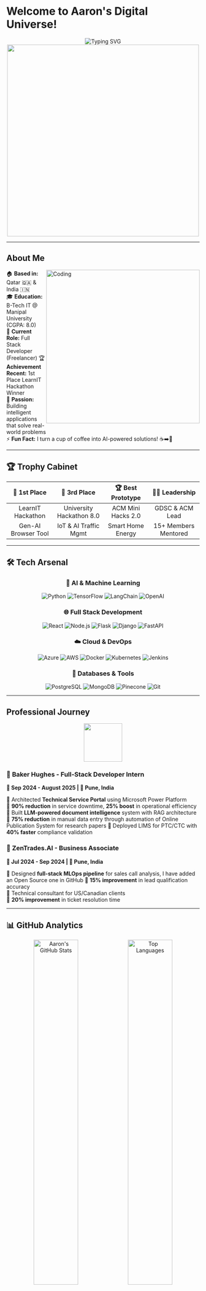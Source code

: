 # Welcome to Aaron's Digital Universe! 

<div align="center">
  <img src="https://readme-typing-svg.demolab.com?font=Fira+Code&size=30&duration=3000&pause=1000&color=00D4FF&background=FFFFFF00&center=true&vCenter=true&width=600&lines=Full+Stack+AI+Engineer+%F0%9F%A4%96;Technical+Consultant+%F0%9F%9A%80;LLM+%26+RAG+Specialist+%F0%9F%A7%A0;Software+Developer+%E2%98%81%EF%B8%8F;Innovation+Enthusiast+%F0%9F%92%A1" alt="Typing SVG" />
</div>

<div align="center">
  <img src="https://user-images.githubusercontent.com/74038190/225813708-98b745f2-7d22-48cf-9150-083f1b00d6c9.gif" width="500">
</div>

---

## About Me

<img align="right" alt="Coding" width="400" src="https://user-images.githubusercontent.com/74038190/229223263-cf2e4b07-2615-4f87-9c38-e37600f8381a.gif">

🏠 **Based in:** Qatar 🇶🇦 & India 🇮🇳  
🎓 **Education:** B-Tech IT @ Manipal University (CGPA: 8.0)  
💼 **Current Role:** Full Stack Developer (Freelancer)
🏆 **Achievement Recent:** 1st Place LearnIT Hackathon Winner  
🧠 **Passion:** Building intelligent applications that solve real-world problems  
⚡ **Fun Fact:** I turn a cup of coffee into AI-powered solutions! ☕➡️🤖

---

## 🏆 Trophy Cabinet

<div align="center">

| 🥇 **1st Place** | 🥉 **3rd Place** | 🏆 **Best Prototype** | 👨‍💼 **Leadership** |
|:---:|:---:|:---:|:---:|
| LearnIT Hackathon | University Hackathon 8.0 | ACM Mini Hacks 2.0 | GDSC & ACM Lead |
| Gen-AI Browser Tool | IoT & AI Traffic Mgmt | Smart Home Energy | 15+ Members Mentored |

</div>

---

## 🛠️ Tech Arsenal

<div align="center">

### 🤖 **AI & Machine Learning**
![Python](https://img.shields.io/badge/Python-3776AB?style=for-the-badge&logo=python&logoColor=white)
![TensorFlow](https://img.shields.io/badge/TensorFlow-FF6F00?style=for-the-badge&logo=tensorflow&logoColor=white)
![LangChain](https://img.shields.io/badge/LangChain-1C3C3C?style=for-the-badge&logo=langchain&logoColor=white)
![OpenAI](https://img.shields.io/badge/OpenAI-412991?style=for-the-badge&logo=openai&logoColor=white)

### 🌐 **Full Stack Development**
![React](https://img.shields.io/badge/React-20232A?style=for-the-badge&logo=react&logoColor=61DAFB)
![Node.js](https://img.shields.io/badge/Node.js-43853D?style=for-the-badge&logo=node.js&logoColor=white)
![Flask](https://img.shields.io/badge/Flask-000000?style=for-the-badge&logo=flask&logoColor=white)
![Django](https://img.shields.io/badge/Django-092E20?style=for-the-badge&logo=django&logoColor=white)
![FastAPI](https://img.shields.io/badge/FastAPI-005571?style=for-the-badge&logo=fastapi)

### ☁️ **Cloud & DevOps**
![Azure](https://img.shields.io/badge/Microsoft_Azure-0089D0?style=for-the-badge&logo=microsoft-azure&logoColor=white)
![AWS](https://img.shields.io/badge/Amazon_AWS-232F3E?style=for-the-badge&logo=amazon-aws&logoColor=white)
![Docker](https://img.shields.io/badge/Docker-2496ED?style=for-the-badge&logo=docker&logoColor=white)
![Kubernetes](https://img.shields.io/badge/Kubernetes-326ce5.svg?&style=for-the-badge&logo=kubernetes&logoColor=white)
![Jenkins](https://img.shields.io/badge/Jenkins-D24939?style=for-the-badge&logo=Jenkins&logoColor=white)

### 💾 **Databases & Tools**
![PostgreSQL](https://img.shields.io/badge/PostgreSQL-316192?style=for-the-badge&logo=postgresql&logoColor=white)
![MongoDB](https://img.shields.io/badge/MongoDB-4EA94B?style=for-the-badge&logo=mongodb&logoColor=white)
![Pinecone](https://img.shields.io/badge/Pinecone-000000?style=for-the-badge&logo=pinecone&logoColor=white)
![Git](https://img.shields.io/badge/Git-F05032?style=for-the-badge&logo=git&logoColor=white)

</div>

---

## Professional Journey

<div align="center">
  <img src="https://user-images.githubusercontent.com/74038190/212257454-16e3712e-945a-4ca2-b238-408ad0bf87e6.gif" width="100"><br>
</div>

### 🏢 **Baker Hughes** - Full-Stack Developer Intern
**📅 Sep 2024 - August 2025 | 📍 Pune, India**

🔹 Architected **Technical Service Portal** using Microsoft Power Platform  
🔹 **90% reduction** in service downtime, **25% boost** in operational efficiency  
🔹 Built **LLM-powered document intelligence** system with RAG architecture  
🔹 **75% reduction** in manual data entry through automation of Online Publication System for research papers 
🔹 Deployed LIMS for PTC/CTC with **40% faster** compliance validation

### 🤖 **ZenTrades.AI** - Business Associate  
**📅 Jul 2024 - Sep 2024 | 📍 Pune, India**

🔹 Designed **full-stack MLOps pipeline** for sales call analysis, I have added an Open Source one in GitHub
🔹 **15% improvement** in lead qualification accuracy  
🔹 Technical consultant for US/Canadian clients  
🔹 **20% improvement** in ticket resolution time

---

## 📊 GitHub Analytics

<div align="center">
<img src="https://www.google.com/search?q=https://github-readme-stats.vercel.app/api%3Fusername%3Daaronseq12%26show_icons%3Dtrue%26theme%3Dtokyonight%26hide_border%3Dtrue%26hide%3Dcontribs,prs" alt="Aaron's GitHub Stats" width="48%">
<img src="https://github-readme-stats.vercel.app/api/top-langs/?username=aaronseq12&layout=compact&theme=tokyonight&hide_border=true" alt="Top Languages" width="48%">
<br>
<img src="https://www.google.com/search?q=https://streak-stats.demolab.com/%3Fuser%3Daaronseq12%26theme%3Dtokyonight%26hide_border%3Dtrue" alt="GitHub Streak" width="48%">
<img src="https://github-profile-summary-cards.vercel.app/api/cards/profile-details?username=aaronseq12&theme=tokyonight" alt="Profile Summary" width="48%">
</div>

---

## 🎯 Featured Projects

<div align="center">

### 🧠 **Advanced Credit Card Fraud Detection System**
[![Readme Card](https://github-readme-stats.vercel.app/api/pin/?username=aaronseq12&repo=CreditCardFraudDectection&theme=tokyonight&hide_border=true)](https://github.com/aaronseq12/CreditCardFraudDectection)

**🔥 Latest Technologies:** Quantum ML | Graph Neural Networks | Federated Learning | Real-time Streaming  
**📈 Performance:** 99.38% Accuracy | <1ms Latency | Privacy-Preserving

---

### 🏆 **Hackathon Winning Projects**

| Project | Achievement | Tech Stack |
|---------|-------------|------------|
| 🌐 **Gen-AI Browser Tool** | 🥇 1st Place LearnIT | LLM, RAG, JavaScript |
| 🚦 **Smart Traffic Management** | 🥉 3rd Place University | IoT, AI, Python |
| 🏠 **Smart Home Energy System** | 🏆 Best Prototype ACM | C#, .NET, IoT |

</div>

---

## 🌟 Impact Metrics

<div align="center">
  <img src="https://user-images.githubusercontent.com/74038190/212257467-871d32b7-e401-42e8-a166-fcfd7baa4c6b.gif" width="100">
</div>

<table align="center">
  <tr>
    <td align="center">
      <img src="https://img.shields.io/badge/Service_Downtime_Reduced-90%25-brightgreen?style=for-the-badge&logo=trending-up">
    </td>
    <td align="center">
      <img src="https://img.shields.io/badge/Manual_Data_Entry_Cut-75%25-blue?style=for-the-badge&logo=automation">
    </td>
  </tr>
  <tr>
    <td align="center">
      <img src="https://img.shields.io/badge/Lead_Qualification_Accuracy-+15%25-orange?style=for-the-badge&logo=target">
    </td>
    <td align="center">
      <img src="https://img.shields.io/badge/Compliance_Validation_Speed-+40%25-purple?style=for-the-badge&logo=security">
    </td>
  </tr>
</table>

## 🌐 Let's Connect & Collaborate!

<div align="center">
  <img src="https://user-images.githubusercontent.com/74038190/212284087-bbe7e430-757e-4901-90bf-4cd2ce3e1852.gif" width="100">
</div>

<div align="center">

[![Email](https://img.shields.io/badge/Email-D14836?style=for-the-badge&logo=gmail&logoColor=white)](mailto:aaronsequeira12@gmail.com)
[![LinkedIn](https://img.shields.io/badge/LinkedIn-0077B5?style=for-the-badge&logo=linkedin&logoColor=white)](https://www.linkedin.com/in/aaronsequeira/)
[![LeetCode](https://img.shields.io/badge/LeetCode-FFA116?style=for-the-badge&logo=LeetCode&logoColor=black)](https://leetcode.com/u/AaronSequeira/)
[![HackerRank](https://img.shields.io/badge/HackerRank-2EC866?style=for-the-badge&logo=HackerRank&logoColor=white)](https://www.hackerrank.com/profile/aaronsequeira12)

**📧 Alternative:** [aaronsequeira12@hotmail.com](mailto:aaronsequeira12@hotmail.com)  
**📱 Phone:** +974 66900150 / +91 9987726291

</div>

---

## 🎭 Fun Facts About Me

<div align="center">
  <img src="https://user-images.githubusercontent.com/74038190/212284136-03988914-d899-44b4-b1d9-4eeccf656e44.gif" width="100">
</div>

🎯 **Problem Solver:** If it can be automated, I'll find a way  
🤖 **AI Enthusiast:** Building the future, one neural network at a time  
🏆 **Competitive:** Always aiming for the podium in hackathons  
📚 **Lifelong Learner:** Currently exploring quantum computing & consciousness  

---

## 💭 Philosophy

<div align="center">
  <img src="https://user-images.githubusercontent.com/74038190/212284158-e840e285-664b-44d7-b79b-e264b5e54825.gif" width="400">
</div>

> **"Code is poetry, AI is magic, and I'm writing verses that cast spells to solve tomorrow's challenges today."**

<div align="center">

### 🚀 **Ready to Build the Future Together?**

**Let's turn your wildest tech dreams into reality!**  
Whether you're looking to revolutionize an industry or just want to chat about the latest in AI,  
I'm always excited to collaborate on projects that make a difference! 🌟

---

<img src="https://user-images.githubusercontent.com/74038190/212284100-561aa473-3905-4a80-b561-0d28506553ee.gif" width="900">

**✨ Thanks for visiting my digital universe! Don't forget to ⭐ star some repos and let's create something amazing together! ✨**

</div>

---

<div align="center">
  <img src="https://komarev.com/ghpvc/?username=aaronseq12&label=Profile%20Views&color=brightgreen&style=for-the-badge" alt="Profile Views">
</div>
